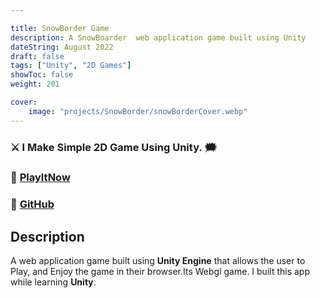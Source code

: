 ```yaml
---

title: SnowBorder Game
description: A SnowBoarder  web application game built using Unity
dateString: August 2022
draft: false
tags: ["Unity", "2D Games"]
showToc: false
weight: 201

cover:
    image: "projects/SnowBorder/snowBorderCover.webp"
---
```



### ⚔ I Make Simple 2D Game Using Unity. 🗯


### 🔗 [PlayItNow](https://awwais.me/SnowBorder)
### 🔗 [GitHub](https://github.com/awwais/SnowBoarder)

## Description

A  web application game built using **Unity Engine** that allows the user to Play,
and Enjoy the game in their browser.Its Webgl game. 
I built this app while learning **Unity**.


